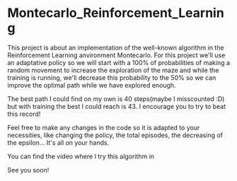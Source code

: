 # Montecarlo_Reinforcement_Learning
This project is about an implementation of the well-known algorithm in the Reinforcement Learning anvironment Montecarlo. 
For this project we'll use an adaptative policy so we will start with a 100% of probabilities of making a random movement to increase the exploration of the maze and while the training is running, we'll decrease 
this probability to the 50% so we can improve the optimal path while we have explored enough.

The best path I could find on my own is 40 steps(maybe I misscounted :D) but with training the best I could reach is 43. I encourage you to try to beat this record!

Feel free to make any changes in the code so it is adapted to your necessities, like changing the policy, the total episodes, the decreasing of the epsilon... It's all on your hands.

You can find the video where I try this algorithm in 

See you soon!
